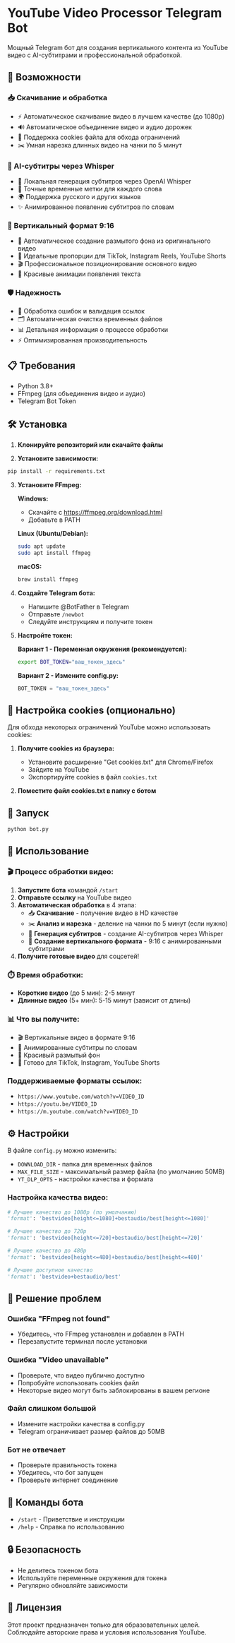 # YouTube Video Processor Telegram Bot

Мощный Telegram бот для создания вертикального контента из YouTube видео с AI-субтитрами и профессиональной обработкой.

## 🚀 Возможности

### 📥 Скачивание и обработка
- ⚡ Автоматическое скачивание видео в лучшем качестве (до 1080p)
- 🔊 Автоматическое объединение видео и аудио дорожек
- 🍪 Поддержка cookies файла для обхода ограничений
- ✂️ Умная нарезка длинных видео на чанки по 5 минут

### 🎤 AI-субтитры через Whisper
- 🤖 Локальная генерация субтитров через OpenAI Whisper
- 🎯 Точные временные метки для каждого слова
- 🌍 Поддержка русского и других языков
- ✨ Анимированное появление субтитров по словам

### 📱 Вертикальный формат 9:16
- 🎨 Автоматическое создание размытого фона из оригинального видео
- 📐 Идеальные пропорции для TikTok, Instagram Reels, YouTube Shorts
- 🎬 Профессиональное позиционирование основного видео
- 💫 Красивые анимации появления текста

### 🛡️ Надежность
- 🔄 Обработка ошибок и валидация ссылок
- 🗂️ Автоматическая очистка временных файлов
- 📊 Детальная информация о процессе обработки
- ⚡ Оптимизированная производительность

## 📋 Требования

- Python 3.8+
- FFmpeg (для объединения видео и аудио)
- Telegram Bot Token

## 🛠️ Установка

1. **Клонируйте репозиторий или скачайте файлы**

2. **Установите зависимости:**
```bash
pip install -r requirements.txt
```

3. **Установите FFmpeg:**

   **Windows:**
   - Скачайте с https://ffmpeg.org/download.html
   - Добавьте в PATH

   **Linux (Ubuntu/Debian):**
   ```bash
   sudo apt update
   sudo apt install ffmpeg
   ```

   **macOS:**
   ```bash
   brew install ffmpeg
   ```

4. **Создайте Telegram бота:**
   - Напишите @BotFather в Telegram
   - Отправьте `/newbot`
   - Следуйте инструкциям и получите токен

5. **Настройте токен:**
   
   **Вариант 1 - Переменная окружения (рекомендуется):**
   ```bash
   export BOT_TOKEN="ваш_токен_здесь"
   ```
   
   **Вариант 2 - Измените config.py:**
   ```python
   BOT_TOKEN = "ваш_токен_здесь"
   ```

## 🍪 Настройка cookies (опционально)

Для обхода некоторых ограничений YouTube можно использовать cookies:

1. **Получите cookies из браузера:**
   - Установите расширение "Get cookies.txt" для Chrome/Firefox
   - Зайдите на YouTube
   - Экспортируйте cookies в файл `cookies.txt`

2. **Поместите файл cookies.txt в папку с ботом**

## 🚀 Запуск

```bash
python bot.py
```

## 📱 Использование

### 🎬 Процесс обработки видео:

1. **Запустите бота** командой `/start`
2. **Отправьте ссылку** на YouTube видео
3. **Автоматическая обработка** в 4 этапа:
   - 📥 **Скачивание** - получение видео в HD качестве
   - ✂️ **Анализ и нарезка** - деление на чанки по 5 минут (если нужно)
   - 🎤 **Генерация субтитров** - создание AI-субтитров через Whisper
   - 📱 **Создание вертикального формата** - 9:16 с анимированными субтитрами
4. **Получите готовые видео** для соцсетей!

### ⏱️ Время обработки:
- **Короткие видео** (до 5 мин): 2-5 минут
- **Длинные видео** (5+ мин): 5-15 минут (зависит от длины)

### 📊 Что вы получите:
- 🎬 Вертикальные видео в формате 9:16
- 🎤 Анимированные субтитры по словам
- 🎨 Красивый размытый фон
- 📱 Готово для TikTok, Instagram, YouTube Shorts

### Поддерживаемые форматы ссылок:
- `https://www.youtube.com/watch?v=VIDEO_ID`
- `https://youtu.be/VIDEO_ID`
- `https://m.youtube.com/watch?v=VIDEO_ID`

## ⚙️ Настройки

В файле `config.py` можно изменить:

- `DOWNLOAD_DIR` - папка для временных файлов
- `MAX_FILE_SIZE` - максимальный размер файла (по умолчанию 50MB)
- `YT_DLP_OPTS` - настройки качества и формата

### Настройка качества видео:

```python
# Лучшее качество до 1080p (по умолчанию)
'format': 'bestvideo[height<=1080]+bestaudio/best[height<=1080]'

# Лучшее качество до 720p
'format': 'bestvideo[height<=720]+bestaudio/best[height<=720]'

# Лучшее качество до 480p
'format': 'bestvideo[height<=480]+bestaudio/best[height<=480]'

# Лучшее доступное качество
'format': 'bestvideo+bestaudio/best'
```

## 🐛 Решение проблем

### Ошибка "FFmpeg not found"
- Убедитесь, что FFmpeg установлен и добавлен в PATH
- Перезапустите терминал после установки

### Ошибка "Video unavailable"
- Проверьте, что видео публично доступно
- Попробуйте использовать cookies файл
- Некоторые видео могут быть заблокированы в вашем регионе

### Файл слишком большой
- Измените настройки качества в config.py
- Telegram ограничивает размер файлов до 50MB

### Бот не отвечает
- Проверьте правильность токена
- Убедитесь, что бот запущен
- Проверьте интернет соединение

## 📝 Команды бота

- `/start` - Приветствие и инструкции
- `/help` - Справка по использованию

## 🔒 Безопасность

- Не делитесь токеном бота
- Используйте переменные окружения для токена
- Регулярно обновляйте зависимости

## 📄 Лицензия

Этот проект предназначен только для образовательных целей. Соблюдайте авторские права и условия использования YouTube.